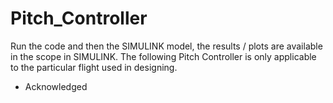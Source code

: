 # Pitch_Controller

Run the code and then the SIMULINK model, the results / plots are available in the scope in SIMULINK. The following Pitch Controller is only applicable to the particular flight used in designing.

- Acknowledged

